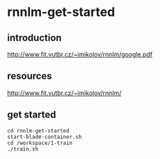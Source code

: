 # rnnlm-get-started

## introduction
http://www.fit.vutbr.cz/~imikolov/rnnlm/google.pdf

## resources 
http://www.fit.vutbr.cz/~imikolov/rnnlm/

## get started
```
cd rnnlm-get-started
start-blade-container.sh
cd /workspace/1-train
./train.sh
```